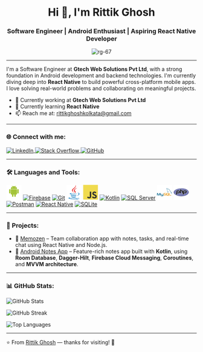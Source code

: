 <h1 align="center">Hi 👋, I'm Rittik Ghosh</h1>
<h3 align="center">Software Engineer | Android Enthusiast | Aspiring React Native Developer</h3>

<p align="center">
  <img src="https://komarev.com/ghpvc/?username=rg-67&label=Profile%20views&color=0e75b6&style=flat" alt="rg-67" />
</p>

---

I'm a Software Engineer at **Gtech Web Solutions Pvt Ltd**, with a strong foundation in Android development and backend technologies. I'm currently diving deep into **React Native** to build powerful cross-platform mobile apps. I love solving real-world problems and collaborating on meaningful projects.

- 🔭 Currently working at **Gtech Web Solutions Pvt Ltd**
- 🌱 Currently learning **React Native**
- 📫 Reach me at: [rittikghoshkolkata@gmail.com](mailto:rittikghoshkolkata@gmail.com)

---

<h3 align="left">🌐 Connect with me:</h3>
<p align="left">
  <a href="https://www.linkedin.com/in/devrtk/" target="_blank">
    <img align="center" src="https://raw.githubusercontent.com/rahuldkjain/github-profile-readme-generator/master/src/images/icons/Social/linked-in-alt.svg" alt="LinkedIn" height="30" width="40" />
  </a>
  <a href="https://stackoverflow.com/users/17900176" target="_blank">
    <img align="center" src="https://raw.githubusercontent.com/rahuldkjain/github-profile-readme-generator/master/src/images/icons/Social/stack-overflow.svg" alt="Stack Overflow" height="30" width="40" />
  </a>
  <a href="https://github.com/rg-67" target="_blank">
    <img align="center" src="https://cdn.jsdelivr.net/npm/simple-icons@v3/icons/github.svg" alt="GitHub" height="30" width="40" />
  </a>
</p>

---

<h3 align="left">🛠️ Languages and Tools:</h3>
<p align="left">
  <a href="https://developer.android.com" target="_blank"><img src="https://raw.githubusercontent.com/devicons/devicon/master/icons/android/android-original-wordmark.svg" alt="Android" width="40" height="40"/></a>
  <a href="https://firebase.google.com/" target="_blank"><img src="https://www.vectorlogo.zone/logos/firebase/firebase-icon.svg" alt="Firebase" width="40" height="40"/></a>
  <a href="https://git-scm.com/" target="_blank"><img src="https://www.vectorlogo.zone/logos/git-scm/git-scm-icon.svg" alt="Git" width="40" height="40"/></a>
  <a href="https://www.java.com" target="_blank"><img src="https://raw.githubusercontent.com/devicons/devicon/master/icons/java/java-original.svg" alt="Java" width="40" height="40"/></a>
  <a href="https://developer.mozilla.org/en-US/docs/Web/JavaScript" target="_blank"><img src="https://raw.githubusercontent.com/devicons/devicon/master/icons/javascript/javascript-original.svg" alt="JavaScript" width="40" height="40"/></a>
  <a href="https://kotlinlang.org" target="_blank"><img src="https://www.vectorlogo.zone/logos/kotlinlang/kotlinlang-icon.svg" alt="Kotlin" width="40" height="40"/></a>
  <a href="https://www.microsoft.com/en-us/sql-server" target="_blank"><img src="https://www.svgrepo.com/show/303229/microsoft-sql-server-logo.svg" alt="SQL Server" width="40" height="40"/></a>
  <a href="https://www.mysql.com/" target="_blank"><img src="https://raw.githubusercontent.com/devicons/devicon/master/icons/mysql/mysql-original-wordmark.svg" alt="MySQL" width="40" height="40"/></a>
  <a href="https://www.php.net" target="_blank"><img src="https://raw.githubusercontent.com/devicons/devicon/master/icons/php/php-original.svg" alt="PHP" width="40" height="40"/></a>
  <a href="https://postman.com" target="_blank"><img src="https://www.vectorlogo.zone/logos/getpostman/getpostman-icon.svg" alt="Postman" width="40" height="40"/></a>
  <a href="https://reactnative.dev/" target="_blank"><img src="https://reactnative.dev/img/header_logo.svg" alt="React Native" width="40" height="40"/></a>
  <a href="https://www.sqlite.org/" target="_blank"><img src="https://www.vectorlogo.zone/logos/sqlite/sqlite-icon.svg" alt="SQLite" width="40" height="40"/></a>
</p>

---

<h3 align="left">💼 Projects:</h3>

- 🚀 [Memozen](https://github.com/rg-67/memozen) – Team collaboration app with notes, tasks, and real-time chat using React Native and Node.js.
- 📱 [Android Notes App](https://github.com/RG-67/Notes-App) – Feature-rich notes app built with **Kotlin**, using **Room Database**, **Dagger-Hilt**, **Firebase Cloud Messaging**, **Coroutines**, and **MVVM architecture**.

---

<h3 align="left">📊 GitHub Stats:</h3>

<p align="left">
  <img src="https://github-readme-stats.vercel.app/api?username=rg-67&show_icons=true&theme=radical" alt="GitHub Stats" />
</p>

<p align="left">
  <img src="https://streak-stats.demolab.com/?user=rg-67&theme=radical" alt="GitHub Streak" />
</p>

<p align="left">
  <img src="https://github-readme-stats.vercel.app/api/top-langs/?username=rg-67&layout=compact&theme=radical" alt="Top Languages" />
</p>

---

⭐️ From [Rittik Ghosh](https://github.com/rg-67) — thanks for visiting! 🚀

